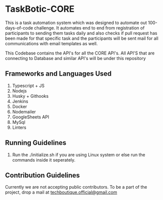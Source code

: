 # TaskBotic-CORE 

This is a task automation system which was designed to automate out 100-days-of-code challenge. It automates end to end from registration of participants to sending them tasks daily and also checks if pull request has been made for that specific task and the participants will be sent mail for all communications with email templates as well.   

This Codebase contains the API's for all the CORE API's. All API'S that are connecting to Database and similar API's will be under this repository

## Frameworks and Languages Used 
1. Typescript + JS 
2. Nodejs 
3. Husky + Githooks 
4. Jenkins 
5. Docker 
6. Nodemailer 
7. GoogleSheets API 
8. MySql 
9. Linters 


## Running Guidelines 
1. Run the ./initialize.sh if you are using Linux system or else run the commands inside it seperately.

## Contribution Guidelines 

Currently we are not accepting public contributors. To be a part of the project, drop a mail at techboutique.official@gmail.com 


